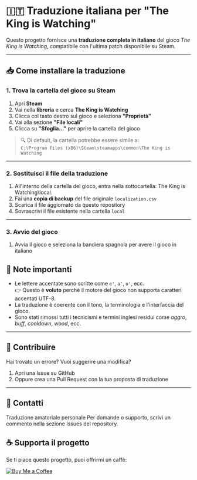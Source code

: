 # 🇮🇹 Traduzione italiana per "The King is Watching"

Questo progetto fornisce una **traduzione completa in italiano** del gioco *The King is Watching*, compatibile con l'ultima patch disponibile su Steam.

---

## 📥 Come installare la traduzione

### 1. Trova la cartella del gioco su Steam

1. Apri **Steam**
2. Vai nella **libreria** e cerca **The King is Watching**
3. Clicca col tasto destro sul gioco e seleziona **"Proprietà"**
4. Vai alla sezione **"File locali"**
5. Clicca su **"Sfoglia..."** per aprire la cartella del gioco

> 🔍 Di default, la cartella potrebbe essere simile a:  
> `C:\Program Files (x86)\Steam\steamapps\common\The King is Watching`

---

### 2. Sostituisci il file della traduzione

1. All'interno della cartella del gioco, entra nella sottocartella: The King is Watching\local.
2. Fai una **copia di backup** del file originale `localization.csv`
3. Scarica il file aggiornato da questo repository
4. Sovrascrivi il file esistente nella cartella `local`
---

### 3. Avvio del gioco

1. Avvia il gioco e seleziona la bandiera spagnola per avere il gioco in italiano

## 📌 Note importanti

- Le lettere accentate sono scritte come `e'`, `a'`, `o'`, ecc.  
  👉 Questo è **voluto** perché il motore del gioco non supporta caratteri accentati UTF-8.
- La traduzione è coerente con il tono, la terminologia e l'interfaccia del gioco.
- Sono stati rimossi tutti i tecnicismi e termini inglesi residui come *aggro*, *buff*, *cooldown*, *wood*, ecc.

---

## 💬 Contribuire

Hai trovato un errore? Vuoi suggerire una modifica?

1. Apri una Issue su GitHub
2. Oppure crea una Pull Request con la tua proposta di traduzione

---

## 📧 Contatti

Traduzione amatoriale personale
Per domande o supporto, scrivi un commento nella sezione Issues del repository.

## ☕ Supporta il progetto

Se ti piace questo progetto, puoi offrirmi un caffè:

[![Buy Me a Coffee](https://img.shields.io/badge/Buy%20Me%20a%20Coffee-%E2%98%95-yellow?style=for-the-badge)](https://www.buymeacoffee.com/lele344)

